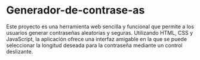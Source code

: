 # Generador-de-contrase-as
Este proyecto es una herramienta web sencilla y funcional que permite a los usuarios generar contraseñas aleatorias y seguras. Utilizando HTML, CSS y JavaScript, la aplicación ofrece una interfaz amigable en la que se puede seleccionar la longitud deseada para la contraseña mediante un control deslizante.
